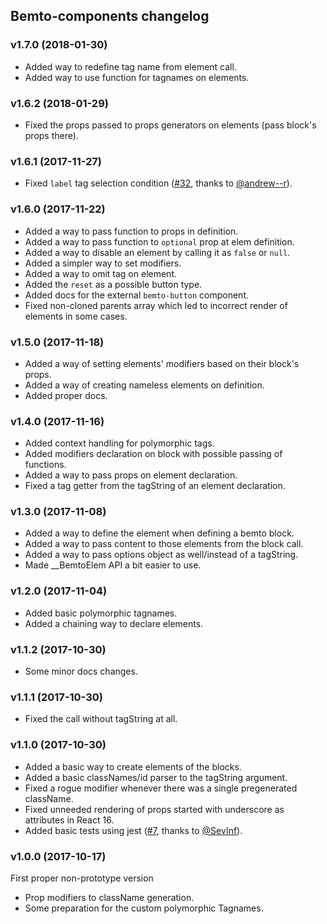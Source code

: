 ## Bemto-components changelog

### v1.7.0 (2018-01-30)

- Added way to redefine tag name from element call.
- Added way to use function for tagnames on elements.

### v1.6.2 (2018-01-29)

- Fixed the props passed to props generators on elements (pass block's props there).

### v1.6.1 (2017-11-27)

- Fixed `label` tag selection condition ([#32](https://github.com/kizu/bemto-components/pull/32), thanks to [@andrew--r](https://github.com/andrew--r)).

### v1.6.0 (2017-11-22)

- Added a way to pass function to props in definition.
- Added a way to pass function to `optional` prop at elem definition.
- Added a way to disable an element by calling it as `false` or `null`.
- Added a simpler way to set modifiers.
- Added a way to omit tag on element.
- Added the `reset` as a possible button type.
- Added docs for the external `bemto-button` component.
- Fixed non-cloned parents array which led to incorrect render of elements in some cases.

### v1.5.0 (2017-11-18)

- Added a way of setting elements' modifiers based on their block's props.
- Added a way of creating nameless elements on definition.
- Added proper docs.

### v1.4.0 (2017-11-16)

- Added context handling for polymorphic tags.
- Added modifiers declaration on block with possible passing of functions.
- Added a way to pass props on element declaration.
- Fixed a tag getter from the tagString of an element declaration.

### v1.3.0 (2017-11-08)

- Added a way to define the element when defining a bemto block.
- Added a way to pass content to those elements from the block call.
- Added a way to pass options object as well/instead of a tagString.
- Made __BemtoElem API a bit easier to use.

### v1.2.0 (2017-11-04)

- Added basic polymorphic tagnames.
- Added a chaining way to declare elements.

### v1.1.2 (2017-10-30)

- Some minor docs changes.

### v1.1.1 (2017-10-30)

- Fixed the call without tagString at all.

### v1.1.0 (2017-10-30)

- Added a basic way to create elements of the blocks.
- Added a basic classNames/id parser to the tagString argument.
- Fixed a rogue modifier whenever there was a single pregenerated className.
- Fixed unneeded rendering of props started with underscore as attributes in React 16.
- Added basic tests using jest ([#7](https://github.com/kizu/bemto-components/pull/7), thanks to [@SevInf](https://github.com/SevInf)).

### v1.0.0 (2017-10-17)

First proper non-prototype version

- Prop modifiers to className generation.
- Some preparation for the custom polymorphic Tagnames.
